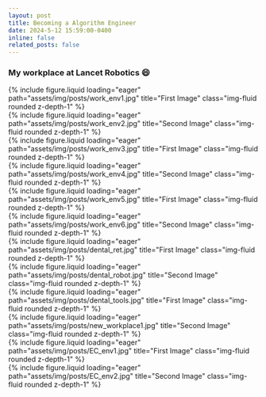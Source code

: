 ```yaml
---
layout: post
title: Becoming a Algorithm Engineer
date: 2024-5-12 15:59:00-0400
inline: false
related_posts: false
---
```

### My workplace at Lancet Robotics :smile:

<div class="row">
    <div class="col-sm-6 mt-3 mt-md-0">
        {% include figure.liquid loading="eager" path="assets/img/posts/work_env1.jpg" title="First Image" class="img-fluid rounded z-depth-1" %}
    </div>
    <div class="col-sm-6 mt-3 mt-md-0">
        {% include figure.liquid loading="eager" path="assets/img/posts/work_env2.jpg" title="Second Image" class="img-fluid rounded z-depth-1" %}
    </div>
</div>


<div class="row">
    <div class="col-sm-6 mt-3 mt-md-0">
        {% include figure.liquid loading="eager" path="assets/img/posts/work_env3.jpg" title="First Image" class="img-fluid rounded z-depth-1" %}
    </div>
    <div class="col-sm-6 mt-3 mt-md-0">
        {% include figure.liquid loading="eager" path="assets/img/posts/work_env4.jpg" title="Second Image" class="img-fluid rounded z-depth-1" %}
    </div>
</div>

<div class="row">
    <div class="col-sm-6 mt-3 mt-md-0">
        {% include figure.liquid loading="eager" path="assets/img/posts/work_env5.jpg" title="First Image" class="img-fluid rounded z-depth-1" %}
    </div>
    <div class="col-sm-6 mt-3 mt-md-0">
        {% include figure.liquid loading="eager" path="assets/img/posts/work_env6.jpg" title="Second Image" class="img-fluid rounded z-depth-1" %}
    </div>
</div>
<div class="row">
    <div class="col-sm-6 mt-3 mt-md-0">
        {% include figure.liquid loading="eager" path="assets/img/posts/dental_ret.jpg" title="First Image" class="img-fluid rounded z-depth-1" %}
    </div>
    <div class="col-sm-6 mt-3 mt-md-0">
        {% include figure.liquid loading="eager" path="assets/img/posts/dental_robot.jpg" title="Second Image" class="img-fluid rounded z-depth-1" %}
    </div>
</div>

<div class="row">
    <div class="col-sm-6 mt-3 mt-md-0">
        {% include figure.liquid loading="eager" path="assets/img/posts/dental_tools.jpg" title="First Image" class="img-fluid rounded z-depth-1" %}
    </div>
    <div class="col-sm-6 mt-3 mt-md-0">
        {% include figure.liquid loading="eager" path="assets/img/posts/new_workplace1.jpg" title="Second Image" class="img-fluid rounded z-depth-1" %}
    </div>
</div>
<div class="row">
    <div class="col-sm-6 mt-3 mt-md-0">
        {% include figure.liquid loading="eager" path="assets/img/posts/EC_env1.jpg" title="First Image" class="img-fluid rounded z-depth-1" %}
    </div>
    <div class="col-sm-6 mt-3 mt-md-0">
        {% include figure.liquid loading="eager" path="assets/img/posts/EC_env2.jpg" title="Second Image" class="img-fluid rounded z-depth-1" %}
    </div>
</div>
